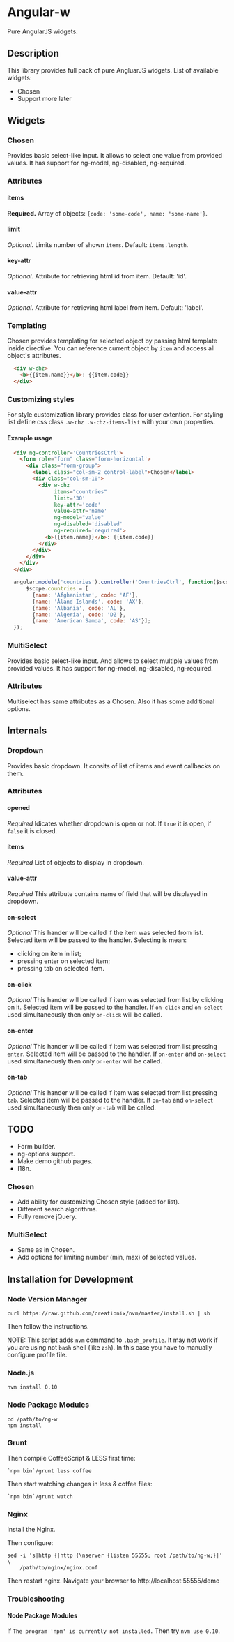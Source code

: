 Angular-w
====

Pure AngularJS widgets.

Description
----------

This library provides full pack of pure AngluarJS widgets.
List of available widgets:
  * Chosen
  * Support more later

Widgets
-------

### Chosen
Provides basic select-like input. It allows to select
one value from provided values. It has support for ng-model,
ng-disabled, ng-required.

### Attributes
#### items
**Required.**
Array of objects: `{code: 'some-code', name: 'some-name'}`.

#### limit
*Optional.*
Limits number of shown `items`. Default: `items.length`.

#### key-attr
*Optional.*
Attribute for retrieving html id from item. Default: 'id'.

#### value-attr
*Optional.*
Attribute for retrieving html label from item. Default: 'label'.

### Templating
Chosen provides templating for selected object by passing html
template inside directive.  You can reference current object by
`item` and access all object's attributes.
```html
  <div w-chz>
    <b>{{item.name}}</b>: {{item.code}}
  </div>
```

### Customizing styles
For style customization library provides class
for user extention. For styling list define css
class `.w-chz .w-chz-items-list` with your own properties.

#### Example usage
```html
  <div ng-controller='CountriesCtrl'>
    <form role="form" class='form-horizontal'> 
      <div class="form-group">
        <label class="col-sm-2 control-label">Chosen</label>
        <div class="col-sm-10">
          <div w-chz
               items="countries"
               limit='30'
               key-attr='code'
               value-attr='name'
               ng-model="value"
               ng-disabled='disabled'
               ng-required='required'>
            <b>{{item.name}}</b>: {{item.code}}
          </div>
        </div>
      </div>
    </div>
  </div>
```

```javascript
  angular.module('countries').controller('CountriesCtrl', function($scope) {
      $scope.countries = [
        {name: 'Afghanistan', code: 'AF'},
        {name: 'Åland Islands', code: 'AX'},
        {name: 'Albania', code: 'AL'},
        {name: 'Algeria', code: 'DZ'},
        {name: 'American Samoa', code: 'AS'}];
  });
```
### MultiSelect
Provides basic select-like input. And allows to select
multiple values from provided values. It has support for ng-model,
ng-disabled, ng-required.

### Attributes
Multiselect has same attributes as a Chosen. Also
it has some additional options.

Internals
---------
### Dropdown
Provides basic dropdown. It consits of list
of items and event callbacks on them.

### Attributes
#### opened
*Required*
Idicates whether dropdown is open or not.
If `true` it is open, if `false` it is closed.

#### items
*Required*
List of objects to display in dropdown.

#### value-attr
*Required*
This attribute contains name of field that
will be displayed in dropdown.

#### on-select
*Optional*
This hander will be called if the item
was selected from list. Selected item 
will be passed to the handler. Selecting is mean:
  * clicking on item in list;
  * pressing enter on selected item;
  * pressing tab on selected item.

#### on-click
*Optional*
This hander will be called if item
was selected from list by clicking on it.
Selected item will be passed to the handler.
If `on-click` and `on-select` used simultaneously
then only `on-click` will be called.

#### on-enter
*Optional*
This hander will be called if item
was selected from list pressing `enter`.
Selected item will be passed to the handler.
If `on-enter` and `on-select` used simultaneously
then only `on-enter` will be called.

#### on-tab
*Optional*
This hander will be called if item
was selected from list pressing `tab`.
Selected item will be passed to the handler.
If `on-tab` and `on-select` used simultaneously
then only `on-tab` will be called.

TODO
----
  * Form builder.
  * ng-options support.
  * Make demo github pages.
  * I18n.

### Chosen
 * Add ability for customizing Chosen style (added for list).
 * Different search algorithms.
 * Fully remove jQuery.

### MultiSelect
 * Same as in Chosen.
 * Add options for limiting number (min, max)  of selected values.

Installation for Development
-----------

### Node Version Manager

    curl https://raw.github.com/creationix/nvm/master/install.sh | sh

Then follow the instructions.

NOTE: This script adds `nvm` command to `.bash_profile`. It may not work if you are using not `bash` shell
(like `zsh`). In this case you have to manually configure profile file.

### Node.js

    nvm install 0.10

### Node Package Modules

    cd /path/to/ng-w
    npm install

### Grunt

Then compile CoffeeScript & LESS first time:

    `npm bin`/grunt less coffee

Then start watching changes in less & coffee files:

    `npm bin`/grunt watch

### Nginx

Install the Nginx.

Then configure:

    sed -i 's|http {|http {\nserver {listen 55555; root /path/to/ng-w;}|' \
        /path/to/nginx/nginx.conf

Then restart nginx. Navigate your browser to http://localhost:55555/demo

### Troubleshooting

#### Node Package Modules

If `The program 'npm' is currently not installed.`
Then try `nvm use 0.10`.
